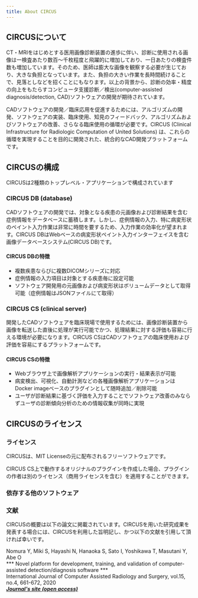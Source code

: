 ```yaml
---
title: About CIRCUS
---
```


## CIRCUSについて

CT・MRIをはじめとする医用画像診断装置の進歩に伴い、診断に使用される画像は一検査あたり数百～千枚程度と飛躍的に増加しており、一日あたりの検査件数も増加しています。そのため、医師は膨大な画像を観察する必要が生じており、大きな負担となっています。また、負担の大きい作業を長時間続けることで、見落としなどを招くことにもなります。以上の背景から、診断の効率・精度の向上をもたらすコンピュータ支援診断／検出(computer-assisted diagnosis/detection, CAD)ソフトウェアの開発が期待されています。

CADソフトウェアの開発／臨床応用を促進するためには、アルゴリズムの開発、ソフトウェアの実装、臨床使用、知見のフィードバック、アルゴリズムおよびソフトウェアの改善、さらなる臨床使用の循環が必要です。CIRCUS (Clinical Infrastructure for Radiologic Computation of United Solutions) は、これらの循環を実現することを目的に開発された、統合的なCAD開発プラットフォームです。


## CIRCUSの構成

CIRCUSは2種類のトップレベル・アプリケーションで構成されています

### CIRCUS DB (database)

CADソフトウェアの開発では、対象となる疾患の元画像および診断結果を含む症例情報をデータベースに蓄積します。しかし、症例情報の入力、特に病変形状のペイント入力作業は非常に時間を要するため、入力作業の効率化が望まれます。CIRCUS DBはWebベースの病変形状ペイント入力インターフェイスを含む画像データベースシステム(CIRCUS DB)です。

#### CIRCUS DBの特徴

- 複数疾患ならびに複数DICOMシリーズに対応
- 症例情報の入力項目は対象とする疾患毎に設定可能
- ソフトウェア開発用の元画像および病変形状はボリュームデータとして取得可能（症例情報はJSONファイルにて取得）


### CIRCUS CS (clinical server)

開発したCADソフトウェアを臨床現場で使用するためには、画像診断装置から画像を転送した直後に処理が実行可能でかつ、処理結果に対する評価も容易に行える環境が必要になります。CIRCUS CSはCADソフトウェアの臨床使用および評価を容易にするプラットフォームです。

#### CIRCUS CSの特徴
 
- Webブラウザ上で画像解析アプリケーションの実行・結果表示が可能
- 病変検出、可視化、自動計測などの各種画像解析アプリケーションはDocker imageベースのプラグインとして随時追加／削除可能
- ユーザが診断結果に基づく評価を入力することでソフトウェア改善のみならずユーザの診断傾向分析のための情報収集が同時に実現


## CIRCUSのライセンス

### ライセンス

CIRCUSは、MIT Licenseの元に配布されるフリーソフトウェアです。

CIRCUS CS上で動作するオリジナルのプラグインを作成した場合、プラグインの作者は別のライセンス（商用ライセンスを含む）を適用することができます。

### 依存する他のソフトウェア


### 文献

CIRCUSの概要は以下の論文に掲載されています。CIRCUSを用いた研究成果を発表する場合には、CIRCUSを利用した旨明記し、かつ以下の文献を引用して頂ければ幸いです。

Nomura Y, Miki S, Hayashi N, Hanaoka S, Sato I, Yoshikawa T, Masutani Y, Abe O  
*** Novel platform for development, training, and validation of computer-assisted detection/diagnosis software ***  
International Journal of Computer Assisted Radiology and Surgery, vol.15, no.4, 661-672, 2020  
[***Journal's site (open access)***](https://rdcu.be/b2OLL)